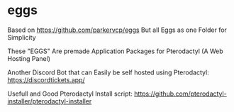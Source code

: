 # eggs
Based on https://github.com/parkervcp/eggs But all Eggs as one Folder for Simplicity

These "EGGS" Are premade Application Packages for Pterodactyl (A Web Hosting Panel)

Another Discord Bot that can Easily be self hosted using Pterodactyl:
https://discordtickets.app/

Usefull and Good Pterodactyl Install script:
https://github.com/pterodactyl-installer/pterodactyl-installer